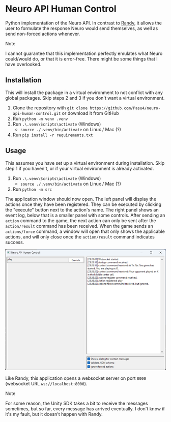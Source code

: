 # Neuro API Human Control

Python implementation of the Neuro API.
In contrast to [Randy](https://github.com/VedalAI/neuro-game-sdk/blob/main/Randy), it allows the user to formulate the response Neuro would send themselves, as well as send non-forced actions whenever.

> [!Note]
> I cannot guarantee that this implementation perfectly emulates what Neuro could/would do, or that it is error-free.
> There might be some things that I have overlooked.

## Installation

This will install the package in a virtual environment to not conflict with any global packages.
Skip steps 2 and 3 if you don't want a virtual environment.

1. Clone the repository with `git clone https://github.com/Pasu4/neuro-api-human-control.git` or download it from GitHub
2. Run `python -m venv .venv`
3. Run `.\.venv\Scripts\activate` (Windows)
    - `source ./.venv/bin/activate` on Linux / Mac (?)
4. Run `pip install -r requirements.txt`

## Usage

This assumes you have set up a virtual environment during installation.
Skip step 1 if you haven't, or if your virtual environment is already activated.

1. Run `.\.venv\Scripts\activate` (Windows)
    - `source ./.venv/bin/activate` on Linux / Mac (?)
2. Run `python -m src`

The application window should now open.
The left panel will display the actions once they have been registered.
They can be executed by clicking the "execute" button next to the action's name.
The right panel shows an event log, below that is a smaller panel with some controls.
After sending an `action` command to the game, the next action can only be sent after the `action/result` command has been received.
When the game sends an `actions/force` command, a window will open that only shows the applicable actions, and will only close once the `action/result` command indicates success.

![Image of the application](image.png)

Like Randy, this application opens a websocket server on port `8000` (websocket URL `ws://localhost:8000`).

> [!Note]
> For some reason, the Unity SDK takes a bit to receive the messages sometimes, but so far, every message has arrived eventually.
> I don't know if it's my fault, but it doesn't happen with Randy.
